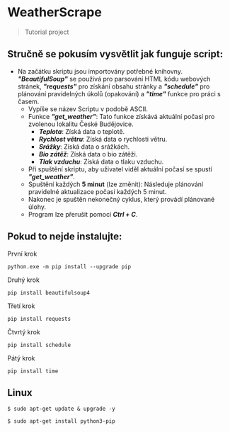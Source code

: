 # WeatherScrape
> Tutorial project

## Stručně se pokusím vysvětlit jak funguje script:

 - Na začátku skriptu jsou importovány potřebné knihovny. _**"BeautifulSoup"**_ se používá pro parsování HTML kódu webových stránek, _**"requests"**_ pro získání obsahu stránky a _**"schedule"**_ pro plánování pravidelných úkolů (opakování) a _**"time"**_ funkce pro práci s časem.
    - Vypíše se název Scriptu v podobě ASCII.
    - Funkce _**"get_weather"**_: Tato funkce získává aktuální počasí pro zvolenou lokalitu České Budějovice. 
        - _**Teplota**_: Získá data o teplotě.
        - _**Rychlost větru**_: Získá data o rychlosti větru.
        - _**Srážky**_: Získá data o srážkách.
        - _**Bio zátěž**_: Získá data o bio zátěži.
        - _**Tlak vzduchu**_: Získá data o tlaku vzduchu.
    - Při spuštění skriptu, aby uživatel viděl aktuální počasí se spustí _**"get_weather"**_.
    - Spuštění každých **5 minut** (lze změnit): Následuje plánování pravidelné aktualizace počasí každých 5 minut.
    - Nakonec je spuštěn nekonečný cyklus, který provádí plánované úlohy.
    - Program lze přerušit pomocí _**Ctrl + C**_.


## Pokud to nejde instalujte:
 První krok
```
python.exe -m pip install --upgrade pip
```
 Druhý krok
```
pip install beautifulsoup4
```
 Třetí krok
```
pip install requests
```
 Čtvrtý krok
```
pip install schedule
```
 Pátý krok
```
pip install time
```
## Linux
```
$ sudo apt-get update & upgrade -y
```
```
$ sudo apt-get install python3-pip
```
